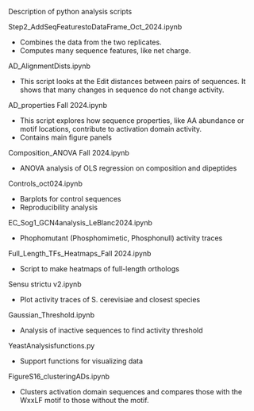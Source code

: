 Description of python analysis scripts

Step2_AddSeqFeaturestoDataFrame_Oct_2024.ipynb
- Combines the data from the two replicates.
- Computes many sequence features, like net charge.


AD_AlignmentDists.ipynb
- This script looks at the Edit distances between pairs of sequences. It shows that many changes in sequence do not change activity.


AD_properties Fall 2024.ipynb
- This script explores how sequence properties, like AA abundance or motif locations, contribute to activation domain activity.
- Contains main figure panels


Composition_ANOVA Fall 2024.ipynb
- ANOVA analysis of OLS regression on composition and dipeptides


Controls_oct024.ipynb
- Barplots for control sequences
- Reproducibility analysis

EC_Sog1_GCN4analysis_LeBlanc2024.ipynb
- Phophomutant (Phosphomimetic, Phosphonull) activity traces

Full_Length_TFs_Heatmaps_Fall 2024.ipynb
- Script to make heatmaps of full-length orthologs 


Sensu strictu v2.ipynb
- Plot activity traces of S. cerevisiae and closest species


Gaussian_Threshold.ipynb
- Analysis of inactive sequences to find activity threshold


YeastAnalysisfunctions.py
- Support functions for visualizing data

FigureS16_clusteringADs.ipynb
- Clusters activation domain sequences and compares those with the WxxLF motif to those without the motif. 
